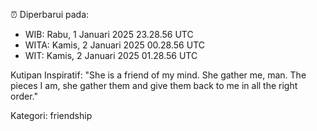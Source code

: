 ⏰ Diperbarui pada:
- WIB: Rabu, 1 Januari 2025 23.28.56 UTC
- WITA: Kamis, 2 Januari 2025 00.28.56 UTC
- WIT: Kamis, 2 Januari 2025 01.28.56 UTC

Kutipan Inspiratif:
"She is a friend of my mind. She gather me, man. The pieces I am, she gather them and give them back to me in all the right order."


Kategori: friendship

